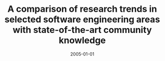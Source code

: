 ---
abstract: ''
authors:
- Arash Amiri
date: '2005-01-01'
featured: false
links:
- name: Publik
  url: https://publik.tuwien.ac.at/showentry.php?ID=139676&lang=2
publication_types:
- '7'
publishDate: '2005-01-01'
title: A comparison of research trends in selected software engineering areas with
  state-of-the-art community knowledge
url_pdf: ''
---